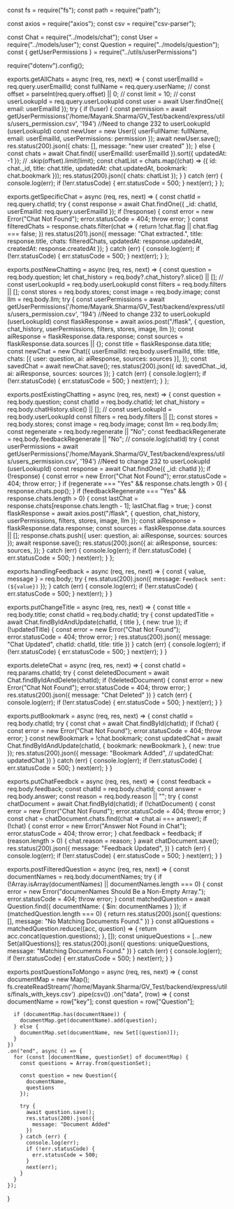 const fs = require("fs");
const path = require("path");

const axios = require("axios");
const csv = require("csv-parser");

const Chat = require("../models/chat");
const User = require("../models/user");
const Question = require("../models/question");
const { getUserPermissions } = require("../utils/userPermissions")

require("dotenv").config();

exports.getAllChats = async (req, res, next) => {
  const userEmailId = req.query.userEmailId;
  const fullName = req.query.userName;
  // const offset = parseInt(req.query.offset) || 0;
  // const limit = 10;
  // const userLookupId = req.query.userLookupId
  const user = await User.findOne({ email: userEmailId });
  try {
    if (!user) {
      const permission = await getUserPermissions('/home/Mayank.Sharma/GV_Test/backend/express/utils/users_permission.csv', '194') //Need to change 232 to userLookupId (userLookupId)
      const newUser = new User({
        userFullName: fullName,
        email: userEmailId,
        userPermissions: permission
      });
      await newUser.save();
      res.status(200).json({ chats: [], message: "new user created" });
    }
    else {
      const chats = await Chat.find({ userEmailId: userEmailId }).sort({ updatedAt: -1 });
      // .skip(offset).limit(limit);
      const chatList = chats.map((chat) => ({
        id: chat._id,
        title: chat.title,
        updatedAt: chat.updatedAt,
        bookmark: chat.bookmark
      }));
      res.status(200).json({ chats: chatList });
    }
  } catch (err) {
    console.log(err);
    if (!err.statusCode) {
      err.statusCode = 500;
    }
    next(err);
  }
};

exports.getSpecificChat = async (req, res, next) => {
  const chatId = req.query.chatId;
  try {
    const response = await Chat.findOne({ _id: chatId, userEmailId: req.query.userEmailId });
    if (!response) {
      const error = new Error("Chat Not Found");
      error.statusCode = 404;
      throw error;
    }
    const filteredChats = response.chats.filter(chat => {
      return !chat.flag || chat.flag === false;
    })
    res.status(201).json({
      message: "Chat extracted.",
      title: response.title,
      chats: filteredChats,
      updatedAt: response.updatedAt,
      createdAt: response.createdAt
    });
  } catch (err) {
    console.log(err);
    if (!err.statusCode) {
      err.statusCode = 500;
    }
    next(err);
  }
};

exports.postNewChatting = async (req, res, next) => {
  const question = req.body.question;
  let chat_history = req.body?.chat_history?.slice() || [];
  // const userLookupId = req.body.userLookupId
  const filters = req.body.filters || [];
  const stores = req.body.stores;
  const image = req.body.image;
  const llm = req.body.llm;
  try {
    const userPermissions = await getUserPermissions('/home/Mayank.Sharma/GV_Test/backend/express/utils/users_permission.csv', '194') //Need to change 232 to userLookupId (userLookupId)
    const flaskResponse = await axios.post("/flask", {
      question,
      chat_history,
      userPermissions,
      filters,
      stores,
      image,
      llm
    });
    const aiResponse = flaskResponse.data.response;
    const sources = flaskResponse.data.sources || {};
    const title = flaskResponse.data.title;
    const newChat = new Chat({
      userEmailId: req.body.userEmailId,
      title: title,
      chats: [{
        user: question, ai: aiResponse, sources: sources
      }],
    });
    const savedChat = await newChat.save();
    res.status(200).json({
      id: savedChat._id,
      ai: aiResponse,
      sources: sources
    });
  } catch (err) {
    console.log(err);
    if (!err.statusCode) {
      err.statusCode = 500;
    }
    next(err);
  }
};

exports.postExistingChatting = async (req, res, next) => {
  const question = req.body.question;
  const chatId = req.body.chatId;
  let chat_history = req.body.chatHistory.slice() || [];
  // const userLookupId = req.body.userLookupId
  const filters = req.body.filters || [];
  const stores = req.body.stores;
  const image = req.body.image;
  const llm = req.body.llm;
  const regenerate = req.body.regenerate || "No";
  const feedbackRegenerate = req.body.feedbackRegenerate || "No";
  // console.log(chatId)
  try {
    const userPermissions = await getUserPermissions('/home/Mayank.Sharma/GV_Test/backend/express/utils/users_permission.csv', '194') //Need to change 232 to userLookupId (userLookupId)
    const response = await Chat.findOne({ _id: chatId });
    if (!response) {
      const error = new Error("Chat Not Found");
      error.statusCode = 404;
      throw error;
    }
    if (regenerate === "Yes" && response.chats.length > 0) {
      response.chats.pop();
    }
    if (feedbackRegenerate === "Yes" && response.chats.length > 0) {
      const lastChat = response.chats[response.chats.length - 1];
      lastChat.flag = true;
    }
    const flaskResponse = await axios.post("/flask", {
      question,
      chat_history,
      userPermissions,
      filters,
      stores,
      image,
      llm
    });
    const aiResponse = flaskResponse.data.response;
    const sources = flaskResponse.data.sources || [];
    response.chats.push({
      user: question,
      ai: aiResponse,
      sources: sources
    });
    await response.save();
    res.status(200).json({
      ai: aiResponse,
      sources: sources,
    });
  } catch (err) {
    console.log(err);
    if (!err.statusCode) {
      err.statusCode = 500;
    }
    next(err);
  }
};

exports.handlingFeedback = async (req, res, next) => {
  const { value, message } = req.body;
  try {
    res.status(200).json({
      message: `Feedback sent: (${value})`
    });
  } catch (err) {
    console.log(err);
    if (!err.statusCode) {
      err.statusCode = 500;
    }
    next(err);
  }
}

exports.putChangeTitle = async (req, res, next) => {
  const title = req.body.title;
  const chatId = req.body.chatId;
  try {
    const updatedTitle = await Chat.findByIdAndUpdate(chatId, { title }, { new: true });
    if (!updatedTitle) {
      const error = new Error("Chat Not Found");
      error.statusCode = 404;
      throw error;
    }
    res.status(200).json({
      message: "Chat Updated",
      chatId: chatId,
      title: title
    })
  } catch (err) {
    console.log(err);
    if (!err.statusCode) {
      err.statusCode = 500;
    }
    next(err);
  }
}

exports.deleteChat = async (req, res, next) => {
  const chatId = req.params.chatId;
  try {
    const deletedDocument = await Chat.findByIdAndDelete(chatId);
    if (!deletedDocument) {
      const error = new Error("Chat Not Found");
      error.statusCode = 404;
      throw error;
    }
    res.status(200).json({
      message: "Chat Deleted"
    })
  } catch (err) {
    console.log(err);
    if (!err.statusCode) {
      err.statusCode = 500;
    }
    next(err);
  }
}

exports.putBookmark = async (req, res, next) => {
  const chatId = req.body.chatId;
  try {
    const chat = await Chat.findById(chatId);
    if (!chat) {
      const error = new Error("Chat Not Found");
      error.statusCode = 404;
      throw error;
    }
    const newBookmark = !chat.bookmark;
    const updatedChat = await Chat.findByIdAndUpdate(chatId, { bookmark: newBookmark }, { new: true });
    res.status(200).json({
      message: "Bookmark Added",
      // updatedChat: updatedChat
    })
  } catch (err) {
    console.log(err);
    if (!err.statusCode) {
      err.statusCode = 500;
    }
    next(err);
  }
}

exports.putChatFeedbck = async (req, res, next) => {
  const feedback = req.body.feedback;
  const chatId = req.body.chatId;
  const answer = req.body.answer;
  const reason = req.body.reason || "";
  try {
    const chatDocument = await Chat.findById(chatId);
    if (!chatDocument) {
      const error = new Error("Chat Not Found");
      error.statusCode = 404;
      throw error;
    }
    const chat = chatDocument.chats.find(chat => chat.ai === answer);
    if (!chat) {
      const error = new Error("Answer Not Found in Chat");
      error.statusCode = 404;
      throw error;
    }
    chat.feedback = feedback;
    if (reason.length > 0) {
      chat.reason = reason;
    }
    await chatDocument.save();
    res.status(200).json({
      message: "Feedback Updated",
    })
  } catch (err) {
    console.log(err);
    if (!err.statusCode) {
      err.statusCode = 500;
    }
    next(err);
  }
}

exports.postFilteredQuestion = async (req, res, next) => {
  const documentNames = req.body.documentNames;
  try {
    if (!Array.isArray(documentNames) || documentNames.length === 0) {
      const error = new Error("documenNames Should Be a Non-Empty Array.");
      error.statusCode = 404;
      throw error;
    }
    const matchedQuestion = await Question.find({ documentName: { $in: documentNames } });
    if (matchedQuestion.length === 0) {
      return res.status(200).json({
        questions: [],
        message: "No Matching Documents Found."
      })
    }
    const allQuestions = matchedQuestion.reduce((acc, question) => {
      return acc.concat(question.questions);
    }, []);
    const uniqueQuestions = [...new Set(allQuestions)];
    res.status(200).json({
      questions: uniqueQuestions,
      message: "Matching Documents Found."
    })
  } catch (err) {
    console.log(err);
    if (!err.statusCode) {
      err.statusCode = 500;
    }
    next(err);
  }
}

exports.postQuestionsToMongo = async (req, res, next) => {
  const documentMap = new Map();
  fs.createReadStream('/home/Mayank.Sharma/GV_Test/backend/express/utils/finals_with_keys.csv')
    .pipe(csv())
    .on("data", (row) => {
      const documentName = row["key"];
      const question = row["Question"];

      if (documentMap.has(documentName)) {
        documentMap.get(documentName).add(question);
      } else {
        documentMap.set(documentName, new Set[(question)]);
      }
    })
    .on("end", async () => {
      for (const [documentName, questionSet] of documentMap) {
        const questions = Array.from(questionSet);

        const question = new Question({
          documentName,
          questions
        });

        try {
          await question.save();
          res.status(200).json({
            message: "Document Added"
          })
        } catch (err) {
          console.log(err);
          if (!err.statusCode) {
            err.statusCode = 500;
          }
          next(err);
        }
      }
    });

}
